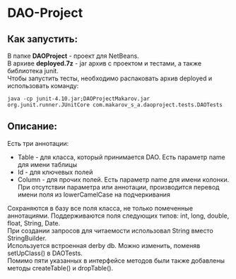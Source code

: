 # DAO-Project
## Как запустить:
В папке **DAOProject** - проект для NetBeans.  
В архиве **deployed.7z** - jar архив с проектом и тестами, а также библиотека junit.  
Чтобы запустить тесты, необходимо распаковать архив deployed и использовать команду:
```
java -cp junit-4.10.jar;DAOProjectMakarov.jar org.junit.runner.JUnitCore com.makarov_s_a.daoproject.tests.DAOTests
```

## Описание:
Есть три аннотации:
- Table - для класса, который принимается DAO. Есть параметр name для имени таблицы
- Id - для ключевых полей
- Column - для прочих полей. Есть параметр name для имени колонки. При отсутствии параметра или аннотации, производится перевод имени поля из lowerCamelCase на подчеркивания

Сохраняются в базу все поля класса, не только помеченные аннотациями. 
Поддерживаются поля следующих типов: int, long, double, float, String, Date.  
При создании запросов для читаемости использовал String вместо StringBuilder.  
Используется встроенная derby db. Можно изменить, поменяв setUpClass() в DAOTests.  
Помимо пяти указанных в интерфейсе методов были также добавлены методы createTable() и dropTable().  
